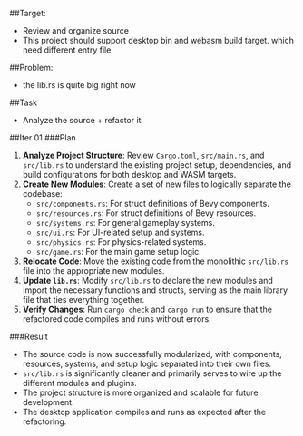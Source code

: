 ##Target: 
- Review and organize source
- This project should support desktop bin and webasm build target. which need different entry file

##Problem:
- the lib.rs is quite big right now

##Task 
- Analyze the source + refactor it

##Iter 01
###Plan
1.  **Analyze Project Structure**: Review `Cargo.toml`, `src/main.rs`, and `src/lib.rs` to understand the existing project setup, dependencies, and build configurations for both desktop and WASM targets.
2.  **Create New Modules**: Create a set of new files to logically separate the codebase:
    *   `src/components.rs`: For struct definitions of Bevy components.
    *   `src/resources.rs`: For struct definitions of Bevy resources.
    *   `src/systems.rs`: For general gameplay systems.
    *   `src/ui.rs`: For UI-related setup and systems.
    *   `src/physics.rs`: For physics-related systems.
    *   `src/game.rs`: For the main game setup logic.
3.  **Relocate Code**: Move the existing code from the monolithic `src/lib.rs` file into the appropriate new modules.
4.  **Update `lib.rs`**: Modify `src/lib.rs` to declare the new modules and import the necessary functions and structs, serving as the main library file that ties everything together.
5.  **Verify Changes**: Run `cargo check` and `cargo run` to ensure that the refactored code compiles and runs without errors.

###Result
- The source code is now successfully modularized, with components, resources, systems, and setup logic separated into their own files.
- `src/lib.rs` is significantly cleaner and primarily serves to wire up the different modules and plugins.
- The project structure is more organized and scalable for future development.
- The desktop application compiles and runs as expected after the refactoring.
